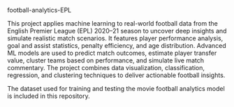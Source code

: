 football-analytics-EPL

This project applies machine learning to real-world football data from the English Premier League (EPL) 2020–21 season to uncover deep insights and simulate realistic match scenarios. It features player performance analysis, goal and assist statistics, penalty efficiency, and age distribution. Advanced ML models are used to predict match outcomes, estimate player transfer value, cluster teams based on performance, and simulate live match commentary. The project combines data visualization, classification, regression, and clustering techniques to deliver actionable football insights.

The dataset used for training and testing the movie football analytics model is included in this repository.
